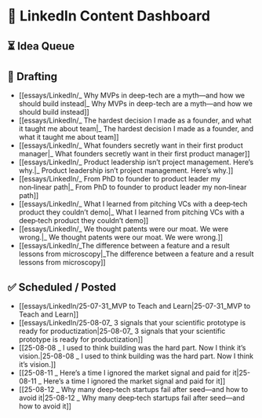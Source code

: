 # 🧭 LinkedIn Content Dashboard

## ⏳ Idea Queue

## 📃 Drafting
- [[essays/LinkedIn/_ Why MVPs in deep-tech are a myth—and how we should build instead|_ Why MVPs in deep-tech are a myth—and how we should build instead]]
- [[essays/LinkedIn/_ The hardest decision I made as a founder, and what it taught me about team|_ The hardest decision I made as a founder, and what it taught me about team]]
- [[essays/LinkedIn/_ What founders secretly want in their first product manager|_ What founders secretly want in their first product manager]]
- [[essays/LinkedIn/_ Product leadership isn’t project management. Here’s why.|_ Product leadership isn’t project management. Here’s why.]]
- [[essays/LinkedIn/_ From PhD to founder to product leader my non‑linear path|_ From PhD to founder to product leader my non‑linear path]]
- [[essays/LinkedIn/_ What I learned from pitching VCs with a deep‑tech product they couldn’t demo|_ What I learned from pitching VCs with a deep‑tech product they couldn’t demo]]
- [[essays/LinkedIn/_ We thought patents were our moat. We were wrong.|_ We thought patents were our moat. We were wrong.]]
- [[essays/LinkedIn/_The difference between a feature and a result lessons from microscopy|_The difference between a feature and a result lessons from microscopy]]


## ✅ Scheduled / Posted
- [[essays/LinkedIn/25-07-31_MVP to Teach and Learn|25-07-31_MVP to Teach and Learn]]
- [[essays/LinkedIn/25-08-07_ 3 signals that your scientific prototype is ready for productization|25-08-07_ 3 signals that your scientific prototype is ready for productization]]
- [[25-08-08 _ I used to think building was the hard part. Now I think it’s vision.|25-08-08 _ I used to think building was the hard part. Now I think it’s vision.]]
- [[25-08-11 _ Here’s a time I ignored the market signal and paid for it|25-08-11 _ Here’s a time I ignored the market signal and paid for it]]
- [[25-08-12 _ Why many deep‑tech startups fail after seed—and how to avoid it|25-08-12 _ Why many deep‑tech startups fail after seed—and how to avoid it]]
